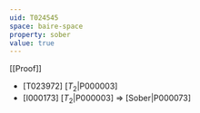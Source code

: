 ```yaml
---
uid: T024545
space: baire-space
property: sober
value: true
---
```

[[Proof]]

* [T023972] [$T_2$|P000003]
* [I000173] [$T_2$|P000003] => [Sober|P000073]

